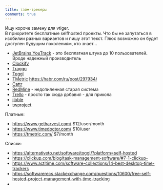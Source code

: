 ```yaml
---
title: тайм-трекеры
comments: true
---
```


Ищу короче замену для vtiger.  
В приоритете бесплатные selfhosted проекты. Что бы не запутаться в изобилии разных вариантов и пишу этот текст. Плюс возможно он будет доступен будущим поколениям, кто знает...

- [JetBrains YouTrack](https://www.jetbrains.com/youtrack/download/download-thanks.html?platform=zip) - это бесплатная штука до 10 пользователей. Вроде надежный производитель
- [Clockify](https://clockify.me)
- [Traggo](https://traggo.net/install/)
- [Toggl](https://toggl.com/)
- [TMetric](https://tmetric.com/) <https://habr.com/ru/post/297934/>
- [Cattr](https://cattr.app/)
- [RedMine](#) - недопиленная старая система
- [Trello](#) - просто так сюда добавил - для прикола
- [jibble](https://www.jibble.io/pricing)
- [twproject](https://twproject.com/)


Платные:
- <https://www.getharvest.com/> $12/user/month
- <https://www.timedoctor.com/> $10/user
- <https://tmetric.com/> $7/month

Списки:
- <https://alternativeto.net/software/toggl/?platform=self-hosted>
- <https://clickup.com/blog/task-management-software/#7-1-clickup->
- <https://www.actitime.com/software-collections/14-best-desktop-time-trackers>
- <https://softwarerecs.stackexchange.com/questions/10600/free-self-hosted-project-management-with-time-tracking>
- 


